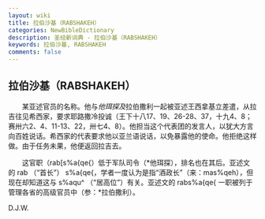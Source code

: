 ```yaml
---
layout: wiki
title: 拉伯沙基（RABSHAKEH）
categories: NewBibleDictionary
description: 圣经新词典 - 拉伯沙基（RABSHAKEH）
keywords: 拉伯沙基, RABSHAKEH
comments: false
---
```


## 拉伯沙基（RABSHAKEH）

　　某亚述官员的名称。他与*他珥探及*拉伯撒利一起被亚述王西拿基立差遣，从拉吉往见希西家，要求耶路撒冷投诚（王下十八17、19、26-28、37，十九4、8；赛卅六2、4、11-13、22，卅七4、8）。他担当这个代表团的发言人，以犹大方言向百姓说话。希西家的代表要求他以亚兰语说话，以免暴露他的使命。他拒绝这样做。由于任务未果，他便返回拉吉去。

　　这官职（rab[s%a{qe{）低于军队司令（*他珥探），排名也在其后。亚述文的 rab （“首长”） s%a{qe{，学者一度认为是指“酒政长”（来：mas%qeh），但现在却知道这与 s%aqu^ （“居高位”）有关。亚述文的 rabs%a{qe{ 一职被列于管理各省的高级官员中（参：*拉伯撒利）。

D.J.W.








